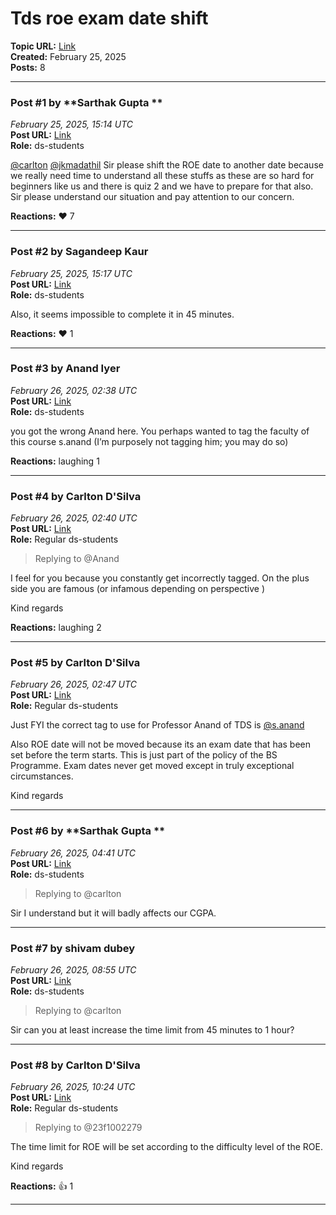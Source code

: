 # Tds roe exam date shift
**Topic URL:** [Link](https://discourse.onlinedegree.iitm.ac.in/t/tds-roe-exam-date-shift/168458)  
**Created:** February 25, 2025  
**Posts:** 8  

---

### Post #1 by **Sarthak Gupta **
*February 25, 2025, 15:14 UTC*  
**Post URL:** [Link](https://discourse.onlinedegree.iitm.ac.in/t/tds-roe-exam-date-shift/168458/1)  
**Role:**  ds-students

[@carlton](https://discourse.onlinedegree.iitm.ac.in/u/carlton) [@jkmadathil](https://discourse.onlinedegree.iitm.ac.in/u/jkmadathil) Sir please shift the ROE date to another date because we really need time to understand all these stuffs as these are so hard for beginners like us and there is quiz 2 and we have to prepare for that also.  
Sir please understand our situation and pay attention to our concern.

**Reactions:** ❤️ 7

---

### Post #2 by **Sagandeep Kaur**
*February 25, 2025, 15:17 UTC*  
**Post URL:** [Link](https://discourse.onlinedegree.iitm.ac.in/t/tds-roe-exam-date-shift/168458/2)  
**Role:**  ds-students

Also, it seems impossible to complete it in 45 minutes.

**Reactions:** ❤️ 1

---

### Post #3 by **Anand Iyer**
*February 26, 2025, 02:38 UTC*  
**Post URL:** [Link](https://discourse.onlinedegree.iitm.ac.in/t/tds-roe-exam-date-shift/168458/3)  
**Role:**  ds-students

you got the wrong Anand here. You perhaps wanted to tag the faculty of this course s.anand (I’m purposely not tagging him; you may do so)

**Reactions:** laughing 1

---

### Post #4 by **Carlton D'Silva**
*February 26, 2025, 02:40 UTC*  
**Post URL:** [Link](https://discourse.onlinedegree.iitm.ac.in/t/tds-roe-exam-date-shift/168458/4)  
**Role:** Regular ds-students
> Replying to @Anand

I feel for you because you constantly get incorrectly tagged. On the plus side you are famous (or infamous depending on perspective )

Kind regards

**Reactions:** laughing 2

---

### Post #5 by **Carlton D'Silva**
*February 26, 2025, 02:47 UTC*  
**Post URL:** [Link](https://discourse.onlinedegree.iitm.ac.in/t/tds-roe-exam-date-shift/168458/5)  
**Role:** Regular ds-students

Just FYI the correct tag to use for Professor Anand of TDS is [@s.anand](https://discourse.onlinedegree.iitm.ac.in/u/s.anand)

Also ROE date will not be moved because its an exam date that has been set before the term starts. This is just part of the policy of the BS Programme. Exam dates never get moved except in truly exceptional circumstances.

Kind regards

---

### Post #6 by **Sarthak Gupta **
*February 26, 2025, 04:41 UTC*  
**Post URL:** [Link](https://discourse.onlinedegree.iitm.ac.in/t/tds-roe-exam-date-shift/168458/6)  
**Role:**  ds-students
> Replying to @carlton

Sir I understand but it will badly affects our CGPA.

---

### Post #7 by **shivam dubey**
*February 26, 2025, 08:55 UTC*  
**Post URL:** [Link](https://discourse.onlinedegree.iitm.ac.in/t/tds-roe-exam-date-shift/168458/7)  
**Role:**  ds-students
> Replying to @carlton

Sir can you at least increase the time limit from 45 minutes to 1 hour?

---

### Post #8 by **Carlton D'Silva**
*February 26, 2025, 10:24 UTC*  
**Post URL:** [Link](https://discourse.onlinedegree.iitm.ac.in/t/tds-roe-exam-date-shift/168458/8)  
**Role:** Regular ds-students
> Replying to @23f1002279

The time limit for ROE will be set according to the difficulty level of the ROE.

Kind regards

**Reactions:** 👍 1

---
